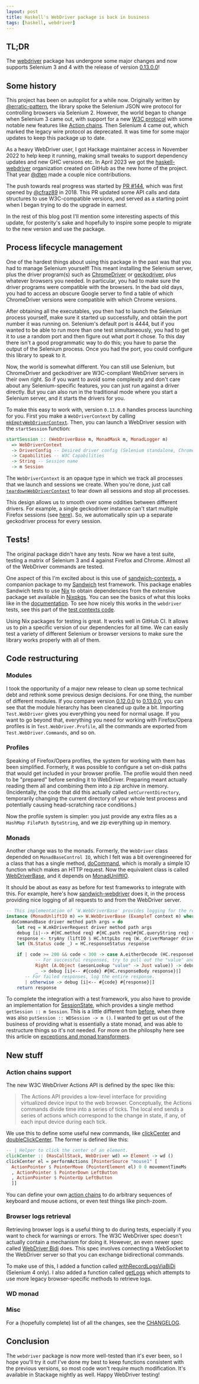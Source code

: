 ```yaml
---
layout: post
title: Haskell's WebDriver package is back in business
tags: [haskell, webdriver]
---
```


## TL;DR

The [webdriver](https://hackage.haskell.org/package/webdriver) package has undergone some major changes and now supports Selenium 3 and 4 with the release of version [0.13.0.0](https://hackage.haskell.org/package/webdriver-0.13.0.0)!

## Some history

This project has been on autopilot for a while now. Originally written by [@erratic-pattern](https://github.com/erratic-pattern), the library spoke the Selenium JSON wire protocol for controlling browsers via Selenium 2. However, the world began to change when Selenium 3 came out, with support for a new [W3C protocol](https://www.w3.org/TR/webdriver2/) with some notable new features like [Action chains](https://www.w3.org/TR/webdriver2/#dfn-actions). Then Selenium 4 came out, which marked the legacy wire protocol as deprecated. It was time for some major updates to keep this package up to date.

As a heavy WebDriver user, I got Hackage maintainer access in November 2022 to help keep it running, making small tweaks to support dependency updates and new GHC versions etc. In April 2023 we got the [haskell-webdriver](https://github.com/haskell-webdriver) organization created on GitHub as the new home of the project. That year [@dten](https://github.com/dten) made a couple nice contributions.

The push towards real progress was started by [PR #144](https://github.com/haskell-webdriver/haskell-webdriver/pull/144), which was first opened by [@cfraz89](https://github.com/cfraz89) in 2018. This PR updated some API calls and data structures to use W3C-compatible versions, and served as a starting point when I began trying to do the upgrade in earnest.

In the rest of this blog post I'll mention some interesting aspects of this update, for posterity's sake and hopefully to inspire some people to migrate to the new version and use the package.

## Process lifecycle management

One of the hardest things about using this package in the past was that you had to manage Selenium yourself! This meant installing the Selenium server, plus the driver program(s) such as [ChromeDriver](https://developer.chrome.com/docs/chromedriver) or [geckodriver](https://github.com/mozilla/geckodriver), plus whatever browsers you needed. In particular, you had to make sure the driver programs were compatible with the browsers. In the bad old days, you had to access an obscure Google server to find a table of which ChromeDriver versions were compatible with which Chrome versions.

After obtaining all the executables, you then had to launch the Selenium process yourself, make sure it started up successfully, and obtain the port number it was running on. Selenium's default port is 4444, but if you wanted to be able to run more than one test simultaneously, you had to get it to use a random port and then figure out what port it chose. To this day there isn't a good programmatic way to do this; you have to parse the output of the Selenium process. Once you had the port, you could configure this library to speak to it.

Now, the world is somewhat different. You can still use Selenium, but ChromeDriver and geckodriver are W3C-compliant WebDriver servers in their own right. So if you want to avoid some complexity and don't care about any Selenium-specific features, you can just run against a driver directly. But you can also run in the traditional mode where you start a Selenium server, and it starts the drivers for you.

To make this easy to work with, version `0.13.0.0` handles process launching for you. First you make a `WebDriverContext` by calling [`mkEmptyWebDriverContext`](https://hackage-content.haskell.org/package/webdriver-0.13.0.0/docs/Test-WebDriver.html#v:mkEmptyWebDriverContext). Then, you can launch a WebDriver session with the `startSession` function:

```haskell
startSession :: (WebDriverBase m, MonadMask m, MonadLogger m)
  => WebDriverContext
  -> DriverConfig -- Desired driver config (Selenium standalone, ChromeDriver, GeckoDriver, etc.)
  -> Capabilities -- W3C Capabilities
  -> String -- Session name
  -> m Session
```

The `WebDriverContext` is an opaque type in which we track all processes that we launch and sessions we create. When you're done, just call [`teardownWebDriverContext`](https://hackage-content.haskell.org/package/webdriver-0.13.0.0/docs/Test-WebDriver.html#v:teardownWebDriverContext) to tear down all sessions and stop all processes.

This design allows us to smooth over some oddities between different drivers. For example, a single geckodriver instance can't start multiple Firefox sessions (see [here](https://github.com/mozilla/geckodriver/issues/1946)). So, we automatically spin up a separate geckodriver process for every session.

## Tests!

The original package didn't have any tests. Now we have a test suite, testing a matrix of Selenium 3 and 4 against Firefox and Chrome. Almost all of the WebDriver commands are tested.

One aspect of this I'm excited about is this use of [sandwich-contexts](https://hackage.haskell.org/package/sandwich-contexts), a companion package to my [Sandwich](https://codedownio.github.io/sandwich/docs) test framework. This package enables Sandwich tests to use [Nix](https://nixos.org/) to obtain dependencies from the extensive package set available in [Nixpkgs](https://github.com/NixOS/nixpkgs). You can see the basics of what this looks like in the [documentation](https://codedownio.github.io/sandwich/docs/context-libraries/sandwich-contexts#file--nix-contexts--%EF%B8%8F). To see how nicely this works in the `webdriver` tests, see this part of the [test contexts code](https://github.com/haskell-webdriver/haskell-webdriver/blob/main/tests/TestLib/Contexts/BrowserDependencies.hs).

Using Nix packages for testing is great. It works well in GitHub CI. It allows us to pin a specific version of our dependencies for all time. We can easily test a variety of different Selenium or browser versions to make sure the library works properly with all of them.

## Code restructuring

### Modules

I took the opportunity of a major new release to clean up some technical debt and rethink some previous design decisions. For one thing, the number of different modules. If you compare version [0.12.0.0](https://hackage-content.haskell.org/package/webdriver-0.12.0.0) to [0.13.0.0](https://hackage-content.haskell.org/package/webdriver-0.13.0.0), you can see that the module hierarchy has been cleaned up quite a bit. Importing `Test.WebDriver` gives you everything you need for normal usage. If you want to go beyond that, everything you need for working with Firefox/Opera profiles is in `Test.WebDriver.Profile`, all the commands are exported from `Test.WebDriver.Commands`, and so on.

### Profiles

Speaking of Firefox/Opera profiles, the system for working with them has been simplified. Formerly, it was possible to configure a set on-disk paths that would get included in your browser profile. The profile would then need to be "prepared" before sending it to WebDriver. Preparing meant actually reading them all and combining them into a zip archive in memory. (Incidentally, the code that did this actually called `setCurrentDirectory`, temporarily changing the current directory of your whole test process and potentially causing head-scratching race conditions.)

Now the profile system is simpler: you just provide any extra files as a `HashMap FilePath ByteString`, and we zip everything up in memory.

### Monads

Another change was to the monads. Formerly, the `WebDriver` class depended on `MonadBaseControl IO`, which I felt was a bit overengineered for a class that has a single method,  [doCommand](https://hackage.haskell.org/package/webdriver-0.12.0.0/docs/Test-WebDriver-Commands-Internal.html#v:doCommand), which is morally a simple IO function which makes an HTTP request. Now the equivalent class is called [WebDriverBase](https://hackage-content.haskell.org/package/webdriver-0.13.0.0/docs/Test-WebDriver-Types.html#t:WebDriverBase), and it depends on [MonadUnliftIO](https://hackage.haskell.org/package/unliftio-core-0.2.1.0/docs/Control-Monad-IO-Unlift.html#t:MonadUnliftIO).

It should be about as easy as before for test frameworks to integrate with this. For example, here's how [sandwich-webdriver](https://hackage.haskell.org/package/sandwich-webdriver) does it, in the process providing nice logging of all requests to and from the WebDriver server.

```haskell
-- This implementation of 'W.WebDriverBase' provides logging for the requests/responses.
instance (MonadUnliftIO m) => W.WebDriverBase (ExampleT context m) where
  doCommandBase driver method path args = do
    let req = W.mkDriverRequest driver method path args
    debug [i|--> #{HC.method req} #{HC.path req}#{HC.queryString req} (#{showRequestBody (HC.requestBody req)})|]
    response <- tryAny (liftIO $ HC.httpLbs req (W._driverManager driver)) >>= either throwIO return
    let (N.Status code _) = HC.responseStatus response

    if | code >= 200 && code < 300 -> case A.eitherDecode (HC.responseBody response) of
           -- For successful responses, try to pull out the "value" and show it
           Right (A.Object (aesonLookup "value" -> Just value)) -> debug [i|<-- #{code} #{A.encode value}|]
           _ -> debug [i|<-- #{code} #{HC.responseBody response}|]
       -- For failed responses, log the entire response.
       | otherwise -> debug [i|<-- #{code} #{response}|]
    return response
```

To complete the integration with a test framework, you also have to provide an implementation for [SessionState](https://hackage-content.haskell.org/package/webdriver-0.13.0.0/docs/Test-WebDriver-Types.html#t:SessionState), which provides a single method `getSession :: m Session`. This is a little different from [before](https://hackage.haskell.org/package/webdriver-0.12.0.0/docs/Test-WebDriver-Session.html#t:WDSessionState), when there was also `putSession :: WDSession -> m ()`. I wanted to get us out of the business of providing what is essentially a state monad, and was able to restructure things so it's not needed. For more on the philosphy here see this article on [exceptions and monad transformers](https://www.schoolofhaskell.com/user/snoyberg/general-haskell/exceptions/exceptions-and-monad-transformers).

## New stuff

### Action chains support

The new W3C WebDriver Actions API is defined by the spec like this:

> The Actions API provides a low-level interface for providing virtualized device input to the web browser. Conceptually, the Actions commands divide time into a series of ticks. The local end sends a series of actions which correspond to the change in state, if any, of each input device during each tick.

We use this to define some useful new commands, like [clickCenter](https://hackage-content.haskell.org/package/webdriver-0.13.0.0/docs/Test-WebDriver-Commands.html#v:clickCenter) and [doubleClickCenter](https://hackage-content.haskell.org/package/webdriver-0.13.0.0/docs/Test-WebDriver-Commands.html#v:doubleClickCenter). The former is defined like this:

```haskell
-- | Helper to click the center of an element.
clickCenter :: (HasCallStack, WebDriver wd) => Element -> wd ()
clickCenter el = performActions [PointerSource "mouse1" [
  ActionPointer $ PointerMove (PointerElement el) 0 0 movementTimeMs
  , ActionPointer $ PointerDown LeftButton
  , ActionPointer $ PointerUp LeftButton
  ]]
```

You can define your own [action chains](https://hackage-content.haskell.org/package/webdriver-0.13.0.0/docs/Test-WebDriver-Commands.html#g:9) to do arbitrary sequences of keyboard and mouse actions, or even test things like pinch-zoom.

### Browser logs retrieval

Retrieving browser logs is a useful thing to do during tests, especially if you want to check for warnings or errors. The W3C WebDriver spec doesn't actually contain a mechanism for doing it. However, an even newer spec called [WebDriver Bidi](https://w3c.github.io/webdriver-bidi/) does. This spec involves connecting a WebSocket to the WebDriver server so that you can exchange bidirectional commands.

To make use of this, I added a function called [withRecordLogsViaBiDi](https://hackage-content.haskell.org/package/webdriver-0.13.0.0/docs/Test-WebDriver-Commands.html#v:withRecordLogsViaBiDi) (Selenium 4 only). I also added a function called [getLogs](https://hackage-content.haskell.org/package/webdriver-0.13.0.0/docs/Test-WebDriver-Commands.html#v:getLogs) which attempts to use more legacy browser-specific methods to retrieve logs.

### WD monad


### Misc

For a (hopefully complete) list of all the changes, see the [CHANGELOG](https://github.com/haskell-webdriver/haskell-webdriver/blob/main/CHANGELOG.md).

## Conclusion

The `webdriver` package is now more well-tested than it's ever been, so I hope you'll try it out! I've done my best to keep functions consistent with the previous versions, so most code won't require much modification. It's available in Stackage nightly as well. Happy WebDriver testing!
